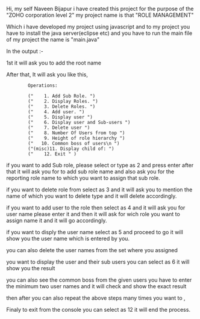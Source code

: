 Hi, my self Naveen  Bijapur i have created this project for the purpose of the "ZOHO corporation level 2" my project name is that "ROLE MANAGEMENT" 


Which i have developed my project using javascript and to my project you have to install the java server(eclipse etc) and you have to run the main file of my project the name is "main.java" 


In the output :- 

1st it will ask you to add the root name 

After that, It will ask you like this,

			Operations:

            ("    1. Add Sub Role. ")
            ("    2. Display Roles. ")             
            ("    3. Delete Roles. ")
            ("    4. Add user. ")
            ("    5. Display user ")
            ("    6. Display user and Sub-users ")
            ("    7. Delete user ")                
            ("    8. Number Of Users from top ")
            ("    9. Height of role hierarchy ")   
            ("   10. Common boss of users\n ")    
            ("(misc)11. Display child of: ")
            ("    12. Exit " )


if you want to add Sub role, please select or type as 2 and press enter after that it will ask you for to add sub role name and also ask you for the reporting role name to which you want to assign that sub role.

if you want to delete role from select as 3 and it will ask you to mention the name of which you want to delete type and it will delete accordingly.

if you want to add user to the role then select as 4 and it will ask you for user name please enter it and then it will ask for wich role you want to assign name it and it will go accordingly.

if you want to disply the user name select as 5 and proceed to go it will show you the user name which is entered by you.

you can also delete the user names from  the set where you assigned 

you want to display the user and their sub users you can select as 6 it will show you the result 

you can also see the common boss from  the given users you have to enter the minimum two user names and it will check and show the exact result

then after you can also repeat the above steps many times you want to ,

Finaly to exit from the console you can select as 12 it will end the process.

